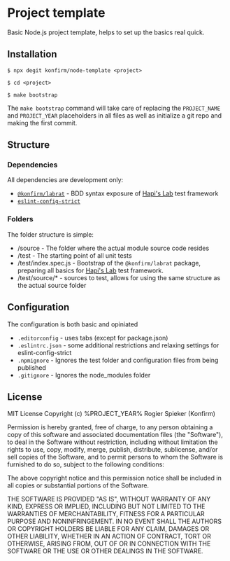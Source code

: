 # Project template

Basic Node.js project template, helps to set up the basics real quick.


## Installation

```
$ npx degit konfirm/node-template <project>

$ cd <project>

$ make bootstrap
```

The `make bootstrap` command will take care of replacing the `PROJECT_NAME` and `PROJECT_YEAR` placeholders in all files as well as initialize a git repo and making the first commit.

## Structure

### Dependencies
All dependencies are development only:
 - [`@konfirm/labrat`](https://www.npmjs.com/package/@konfirm/labrat) - BDD syntax exposure of [Hapi's Lab](https://github.com/hapijs/lab) test framework
 - [`eslint-config-strict`](https://www.npmjs.com/package/eslint-config-strict)

### Folders
The folder structure is simple:

 - /source - The folder where the actual module source code resides
 - /test - The starting point of all unit tests
 - /test/index.spec.js - Bootstrap of the `@konfirm/labrat` package, preparing all basics for [Hapi's Lab](https://github.com/hapijs/lab) test framework.
 - /test/source/* - sources to test, allows for using the same structure as the actual source folder

## Configuration
The configuration is both basic and opiniated
 - `.editorconfig` - uses tabs (except for package.json)
 - `.eslintrc.json` - some additional restrictions and relaxing settings for eslint-config-strict
 - `.npmignore` - Ignores the test folder and configuration files from being published
 - `.gitignore` - Ignores the node_modules folder


## License

MIT License Copyright (c) %PROJECT_YEAR% Rogier Spieker (Konfirm)

Permission is hereby granted, free of charge, to any person obtaining a copy of this software and associated documentation files (the "Software"), to deal in the Software without restriction, including without limitation the rights to use, copy, modify, merge, publish, distribute, sublicense, and/or sell copies of the Software, and to permit persons to whom the Software is furnished to do so, subject to the following conditions:

The above copyright notice and this permission notice shall be included in all copies or substantial portions of the Software.

THE SOFTWARE IS PROVIDED "AS IS", WITHOUT WARRANTY OF ANY KIND, EXPRESS OR IMPLIED, INCLUDING BUT NOT LIMITED TO THE WARRANTIES OF MERCHANTABILITY, FITNESS FOR A PARTICULAR PURPOSE AND NONINFRINGEMENT. IN NO EVENT SHALL THE AUTHORS OR COPYRIGHT HOLDERS BE LIABLE FOR ANY CLAIM, DAMAGES OR OTHER LIABILITY, WHETHER IN AN ACTION OF CONTRACT, TORT OR OTHERWISE, ARISING FROM, OUT OF OR IN CONNECTION WITH THE SOFTWARE OR THE USE OR OTHER DEALINGS IN THE SOFTWARE.
